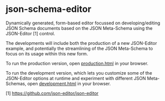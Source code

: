 # json-schema-editor
Dynamically generated, form-based editor focussed on developing/editing JSON Schema documents based on the JSON Meta-Schema using the JSON-Editor [1] control. 

The developments will include both the production of a new JSON-Editor example, and potentially the streamlining of the JSON Meta-Schema to focus on its usage within this new form.

To run the production version, open [production.html](https://deepbluecltd.github.io/json-schema-editor/production.html) in your browser.

To run the development version, which lets you customize some of the JSON-Editor options at runtime and experiment with different JSON Meta-Schemas,
open [development.html](https://deepbluecltd.github.io/json-schema-editor/development.html) in your browser.


[1] https://github.com/json-editor/json-editor 
